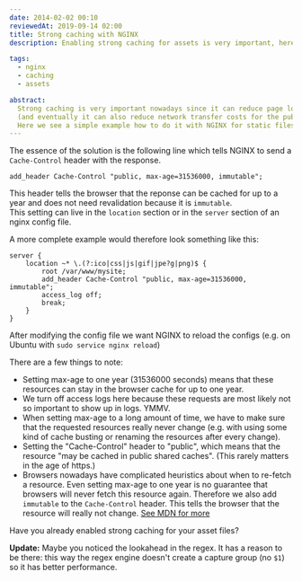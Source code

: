 ```yaml
---
date: 2014-02-02 00:10
reviewedAt: 2019-09-14 02:00
title: Strong caching with NGINX
description: Enabling strong caching for assets is very important, here is an example how to do it with nginx for static files

tags:
  - nginx
  - caching
  - assets

abstract:
  Strong caching is very important nowadays since it can reduce page load times for the users
  (and eventually it can also reduce network transfer costs for the publishers).
  Here we see a simple example how to do it with NGINX for static files like CSS, JavaScript and images.
---
```


The essence of the solution is the following line which tells NGINX to send a `Cache-Control` header with the response.

```nginx
add_header Cache-Control "public, max-age=31536000, immutable";
```

This header tells the browser that the reponse can be cached for up to a year and does not need revalidation because it is `immutable`.  
This setting can live in the `location` section or in the `server` section of an nginx config file.

A more complete example would therefore look something like this:

```nginx
server {
    location ~* \.(?:ico|css|js|gif|jpe?g|png)$ {
        root /var/www/mysite;
        add_header Cache-Control "public, max-age=31536000, immutable";
        access_log off;
        break;
    }
}
```

After modifying the config file we want NGINX to reload the configs (e.g. on Ubuntu with `sudo service nginx reload`)

There are a few things to note:

- Setting max-age to one year (31536000 seconds) means that these resources can stay in the browser cache for up to one year.
- We turn off access logs here because these requests are most likely not so important to show up in logs. YMMV.
- When setting max-age to a long amount of time, we have to make sure that the requested resources really never change (e.g. with using some kind of cache busting or renaming the resources after every change).
- Setting the "Cache-Control" header to "public", which means that the resource "may be cached in public shared caches". (This rarely matters in the age of https.)
- Browsers nowadays have complicated heuristics about when to re-fetch a resource. Even setting max-age to one year is no guarantee that browsers will never fetch this resource again. Therefore we also add `immutable` to the `Cache-Control` header. This tells the browser that the resource will really not change. [See MDN for more](https://developer.mozilla.org/en-US/docs/Web/HTTP/Headers/Cache-Control)

Have you already enabled strong caching for your asset files?

**Update:**
Maybe you noticed the lookahead in the regex.
It has a reason to be there: this way the regex engine doesn't create a capture group (no `$1`) so it has better performance.
